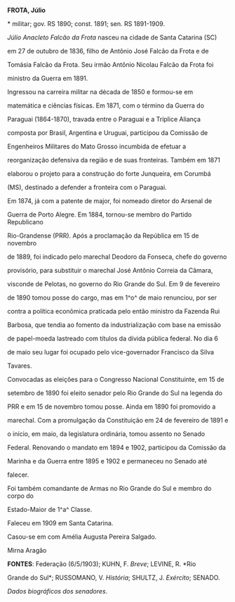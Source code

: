 **FROTA, Júlio**



\* militar; gov. RS 1890; const. 1891; sen. RS 1891-1909.



*Júlio Anacleto Falcão da Frota* nasceu na cidade de Santa Catarina (SC)

em 27 de outubro de 1836, filho de Antônio José Falcão da Frota e de

Tomásia Falcão da Frota. Seu irmão Antônio Nicolau Falcão da Frota foi

ministro da Guerra em 1891.



Ingressou na carreira militar na década de 1850 e formou-se em

matemática e ciências físicas. Em 1871, com o término da Guerra do

Paraguai (1864-1870), travada entre o Paraguai e a Tríplice Aliança

composta por Brasil, Argentina e Uruguai, participou da Comissão de

Engenheiros Militares do Mato Grosso incumbida de efetuar a

reorganização defensiva da região e de suas fronteiras. Também em 1871

elaborou o projeto para a construção do forte Junqueira, em Corumbá

(MS), destinado a defender a fronteira com o Paraguai.



Em 1874, já com a patente de major, foi nomeado diretor do Arsenal de

Guerra de Porto Alegre. Em 1884, tornou-se membro do Partido Republicano

Rio-Grandense (PRR). Após a proclamação da República em 15 de novembro

de 1889, foi indicado pelo marechal Deodoro da Fonseca, chefe do governo

provisório, para substituir o marechal José Antônio Correia da Câmara,

visconde de Pelotas, no governo do Rio Grande do Sul. Em 9 de fevereiro

de 1890 tomou posse do cargo, mas em 1^o^ de maio renunciou, por ser

contra a política econômica praticada pelo então ministro da Fazenda Rui

Barbosa, que tendia ao fomento da industrialização com base na emissão

de papel-moeda lastreado com títulos da dívida pública federal. No dia 6

de maio seu lugar foi ocupado pelo vice-governador Francisco da Silva

Tavares.



Convocadas as eleições para o Congresso Nacional Constituinte, em 15 de

setembro de 1890 foi eleito senador pelo Rio Grande do Sul na legenda do

PRR e em 15 de novembro tomou posse. Ainda em 1890 foi promovido a

marechal. Com a promulgação da Constituição em 24 de fevereiro de 1891 e

o início, em maio, da legislatura ordinária, tomou assento no Senado

Federal. Renovando o mandato em 1894 e 1902, participou da Comissão da

Marinha e da Guerra entre 1895 e 1902 e permaneceu no Senado até

falecer.



Foi também comandante de Armas no Rio Grande do Sul e membro do corpo do

Estado-Maior de 1^a^ Classe.



Faleceu em 1909 em Santa Catarina.



Casou-se em com Amélia Augusta Pereira Salgado.



Mirna Aragão



**FONTES**: Federação (6/5/1903); KUHN, F. *Breve*; LEVINE, R. *Rio

Grande do Sul*; RUSSOMANO, V. *História*; SHULTZ, J. *Exército*; SENADO.

*Dados biográficos dos senadores*.

